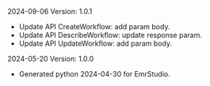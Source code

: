 2024-09-06 Version: 1.0.1
- Update API CreateWorkflow: add param body.
- Update API DescribeWorkflow: update response param.
- Update API UpdateWorkflow: add param body.


2024-05-20 Version: 1.0.0
- Generated python 2024-04-30 for EmrStudio.

